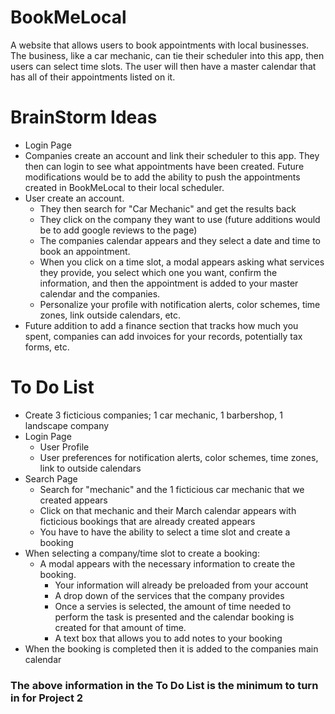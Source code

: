 # BookMeLocal
A website that allows users to book appointments with local businesses. The business, like a car mechanic, can tie their scheduler into this app, then users can select time slots. The user will then have a master calendar that has all of their appointments listed on it.


# BrainStorm Ideas
- Login Page
- Companies create an account and link their scheduler to this app. They then can login to see what appointments have been created. Future modifications would be to add the ability to push the appointments created in BookMeLocal to their local scheduler.
- User create an account.
  - They then search for "Car Mechanic" and get the results back
  - They click on the company they want to use (future additions would be to add google reviews to the page)
  - The companies calendar appears and they select a date and time to book an appointment.
  - When you click on a time slot, a modal appears asking what services they provide, you select which one you want, confirm the information, and then the appointment is added to your master calendar and the companies.
  - Personalize your profile with notification alerts, color schemes, time zones, link outside calendars, etc.
- Future addition to add a finance section that tracks how much you spent, companies can add invoices for your records, potentially tax forms, etc.

# To Do List
- Create 3 ficticious companies; 1 car mechanic, 1 barbershop, 1 landscape company
- Login Page
  - User Profile
  - User preferences for notification alerts, color schemes, time zones, link to outside calendars
- Search Page
  - Search for "mechanic" and the 1 ficticious car mechanic that we created appears
  - Click on that mechanic and their March calendar appears with ficticious bookings that are already created appears
  - You have to have the ability to select a time slot and create a booking
- When selecting a company/time slot to create a booking:
  - A modal appears with the necessary information to create the booking.
    - Your information will already be preloaded from your account
    - A drop down of the services that the company provides
    - Once a servies is selected, the amount of time needed to perform the task is presented and the calendar booking is created for that amount of time.
    - A text box that allows you to add notes to your booking
- When the booking is completed then it is added to the companies main calendar
### The above information in the To Do List is the minimum to turn in for Project 2